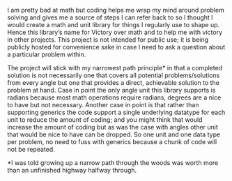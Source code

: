 I am pretty bad at math but coding helps me wrap my mind around problem solving and gives me a source of steps I can refer back to so I thought I would create a math and unit library for things I regularly use to shape up. Hence this library’s name for Victory over math and to help me with victory in other projects. This project is not intended for public use; it is being publicly hosted for convenience sake in case I need to ask a question about a particular problem within. 

The project will stick with my narrowest path principle* in that a completed solution is not necessarily one that covers all potential problems/solutions from every angle but one that provides a direct, achievable solution to the problem at hand. Case in point the only angle unit this library supports is radians because most math operations require radians, degrees are a nice to have but not necessary. Another case in point is that rather than supporting generics the code support a single underlying datatype for each unit to reduce the amount of coding; and you might think that would increase the amount of coding but as was the case with angles other unit that would be nice to have can be dropped. So one unit and one data type per problem, no need to fuss with generics because a chunk of code will not be repeated.

*I was told growing up a narrow path through the woods was worth more than an unfinished highway halfway through.
